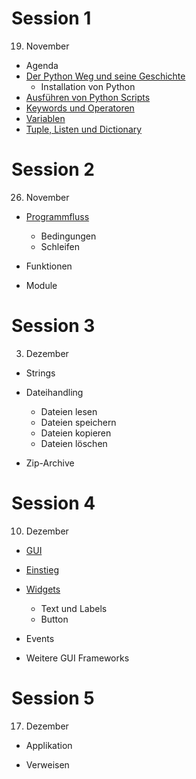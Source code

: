 # Session 1

19. November

* Agenda
* [Der Python Weg und seine Geschichte](session1/python_way.md)
  * Installation von Python
* [Ausführen von Python Scripts](session1/execute.md)
* [Keywords und Operatoren](session1/operatoren.md)
* [Variablen](session1/variables.md)
* [Tuple, Listen und Dictionary](session1/lists.md)

# Session 2

26. November

* [Programmfluss](session2/programflow.md)
  * Bedingungen
  * Schleifen

* Funktionen
* Module

# Session 3

03. Dezember

* Strings

* Dateihandling
  * Dateien lesen
  * Dateien speichern
  * Dateien kopieren
  * Dateien löschen
* Zip-Archive

# Session 4

10. Dezember

* [GUI](session4/01_gui.md)
* [Einstieg](session4/02_einstieg.md)
* [Widgets](session4/03_widgets.md)
  * Text und Labels
  * Button

* Events
* Weitere GUI Frameworks

# Session 5

17. Dezember

* Applikation 

* Verweisen
